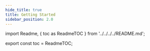 ```yaml
---
hide_title: true
title: Getting Started
sidebar_position: 2.0
---
```


import Readme, { toc as ReadmeTOC } from '../../../../README.md';

<Readme />

export const toc = ReadmeTOC;
